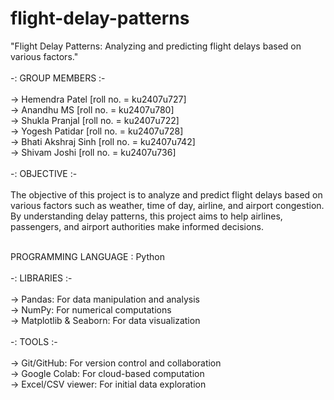# flight-delay-patterns
"Flight Delay Patterns: Analyzing and predicting flight delays based on various factors."
<br>
<br>
-: GROUP MEMBERS :-
<br>
<br>
→ Hemendra Patel [roll no. = ku2407u727]
<br>
→ Anandhu MS [roll no. = ku2407u780]
<br>
→ Shukla Pranjal [roll no. = ku2407u722]
<br>
→ Yogesh Patidar [roll no. = ku2407u728]
<br>
→ Bhati Akshraj Sinh [roll no. = ku2407u742]
<br>
→ Shivam Joshi [roll no. = ku2407u736]
<br>
<br>
-: OBJECTIVE :-
<br>
<br>
The objective of this project is to analyze and predict flight delays based on various factors such as weather, time of day, airline, and airport congestion. By understanding delay patterns, this project aims to help airlines, passengers, and airport authorities make informed decisions.
<br>
<br>

PROGRAMMING LANGUAGE : Python
<br>
<br>
-: LIBRARIES :-
<br>
<br>
→ Pandas: For data manipulation and analysis
<br>
→ NumPy: For numerical computations
<br>
→ Matplotlib & Seaborn: For data visualization
<br>
<br>
-: TOOLS :-
<br>
<br>
→ Git/GitHub: For version control and collaboration
<br>
→ Google Colab: For cloud-based computation
<br>
→ Excel/CSV viewer: For initial data exploration
<br>



